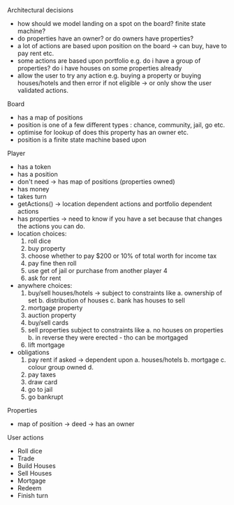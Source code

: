 
Architectural decisions
* how should we model landing on a spot on the board? finite state machine? 
* do properties have an owner? or do owners have properties?
* a lot of actions are based upon position on the board -> can buy, have to pay rent etc. 
* some actions are based upon portfolio e.g. do i have a group of properties? do i have houses on some properties already
* allow the user to try any action e.g. buying a property or buying houses/hotels and then error if not eligible -> or only show the user validated actions. 

Board
* has a map of positions
* position is one of a few different types : chance, community, jail, go etc. 
* optimise for lookup of does this property has an owner etc. 
* position is a finite state machine based upon 

Player
* has a token
* has a position
* don't need -> has map of positions (properties owned)
* has money
* takes turn
* getActions() -> location dependent actions and portfolio dependent actions
* has properties -> need to know if you have a set because that changes the actions you can do.
* location choices: 
    1. roll dice 
    2. buy property 
    3. choose whether to pay $200 or 10% of total worth for income tax 
    4. pay fine then roll 
    5. use get of jail or purchase from another player 4
    6. ask for rent 
* anywhere choices: 
    1. buy/sell houses/hotels -> subject to constraints like a. ownership of set b. distribution of houses c. bank has houses to sell 
    2. mortgage property 
    3. auction property 
    4. buy/sell cards 
    5. sell properties subject to constraints like a. no houses on properties b. in reverse they were erected - tho can be mortgaged
    6. lift mortgage 
* obligations  
    1. pay rent if asked -> dependent upon a. houses/hotels b. mortgage c. colour group owned d. 
    2. pay taxes 
    3. draw card 
    4. go to jail
    5. go bankrupt

Properties
* map of position -> deed -> has an owner

User actions
* Roll dice
* Trade
* Build Houses
* Sell Houses
* Mortgage
* Redeem
* Finish turn